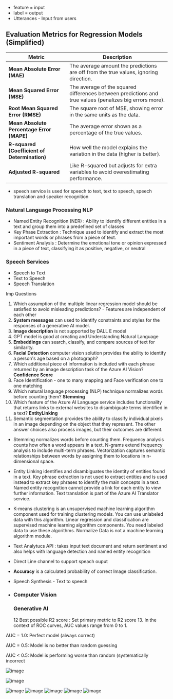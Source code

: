 
- feature = input
- label = output
- Utterances - Input from users  

## Evaluation Metrics for Regression Models (Simplified)

| Metric                  | Description                                                                                     |
|-------------------------|-------------------------------------------------------------------------------------------------|
| **Mean Absolute Error (MAE)**      | The average amount the predictions are off from the true values, ignoring direction.          |
| **Mean Squared Error (MSE)**       | The average of the squared differences between predictions and true values (penalizes big errors more). |
| **Root Mean Squared Error (RMSE)** | The square root of MSE, showing error in the same units as the data.                         |
| **Mean Absolute Percentage Error (MAPE)** | The average error shown as a percentage of the true values.                                 |
| **R-squared (Coefficient of Determination)** | How well the model explains the variation in the data (higher is better).                   |
| **Adjusted R-squared**              | Like R-squared but adjusts for extra variables to avoid overestimating performance.          |


- speech service is used for speech to text, text to speech, speech translation and speaker recognition

### Natural Language Processing NLP
- Named Entity Recognition (NER) : Ability to identify different entities in a text and group them into a predefined set of classes
- Key Phase Extraction : Technique used to identify and extract the most important words or phrases from a piece of text.
- Sentiment Analysis : Determine the emotional tone or opinion expressed in a piece of text, classifying it as positive, negative, or neutral

### Speech Services
- Speech to Text
- Text to Speech
- Speech Translation

Imp Questions

1. Which assumption of the multiple linear regression model should be satisfied to avoid misleading predictions? - Features are independent of each other
2. **System messages** can used to identify constraints and styles for the responses of a generative AI model.
3. **Image description** is not supported by DALL E model
4. GPT model is good at creating and Understanding Natural Language
5. **Embeddings** can search, classify, and compare sources of text for similarity.
6. **Facial Detection** computer vision solution provides the ability to identify a person's age based on a photograph?
7. Which additional piece of information is included with each phrase returned by an image description task of the Azure AI Vision? **Confidence Score**
8. Face Identification - one to many mapping and Face verification one to one matching
9. Which natural language processing (NLP) technique normalizes words before counting them? **Stemming**
10. Which feature of the Azure AI Language service includes functionality that returns links to external websites to disambiguate terms identified in a text? **EntityLinking**
11. Semantic segmentation provides the ability to classify individual pixels in an image depending on the object that they represent. The other answer choices also process images, but their outcomes are different.
- Stemming normalizes words before counting them. Frequency analysis counts how often a word appears in a text. N-grams extend frequency analysis to include multi-term phrases. Vectorization captures semantic relationships between words by assigning them to locations in n-dimensional space.
- Entity Linking identifies and disambiguates the identity of entities found in a text. Key phrase extraction is not used to extract entities and is used instead to extract key phrases to identify the main concepts in a text. Named entity recognition cannot provide a link for each entity to view further information. Text translation is part of the Azure AI Translator service.
- K-means clustering is an unsupervised machine learning algorithm component used for training clustering models. You can use unlabeled data with this algorithm. Linear regression and classification are supervised machine learning algorithm components. You need labeled data to use these algorithms. Normalize Data is not a machine learning algorithm module.

- Text Analytucs API : takes input text document and return sentiment and also helps with language detection and named entity recognition
- Direct Line channel to support speach ouput
- **Accuracy** is a calculated probability of correct Image classification.
- Speech Synthesis - Text to speech
- 
    ### Computer Vision

    ### Generative AI

  12 Best possible R2 score : Set primary metric to R2 score
  13. In the context of ROC curves, AUC values range from 0 to 1.

AUC = 1.0: Perfect model (always correct)

AUC = 0.5: Model is no better than random guessing

AUC < 0.5: Model is performing worse than random (systematically incorrect

![image](https://github.com/user-attachments/assets/f909ed57-4241-428d-b418-b7fbf3b9cf4b)

![image](https://github.com/user-attachments/assets/08290d6c-013b-4177-9929-e72f7904c018)

![image](https://github.com/user-attachments/assets/166a3d89-19a4-44d3-b9a6-d8e2b442ea71)
![image](https://github.com/user-attachments/assets/ae5dd1c7-75de-4bb5-9106-2fdbb83cb23a)
![image](https://github.com/user-attachments/assets/f2384b62-d7f3-4331-8917-21e9065ff410)
![image](https://github.com/user-attachments/assets/140fe180-23e5-4c04-adcd-a331d1ab6e80)
![image](https://github.com/user-attachments/assets/4ccb5733-b68b-4b7a-9386-9bc129a9a61d)





